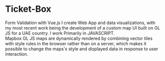 # Ticket-Box
Form Validation with Vue.js
I create Web App and data visualizations, with my most recent work being the development of a custom map UI built on GL JS for a UAE country. I work Primarily in JAVASCRIPT. <br> Mapbox GL JS maps are dynamically rendered by combining vector tiles with style rules in the browser rather than on a server, which makes it possible to change the maps's style and displayed data in response to user interaction.
